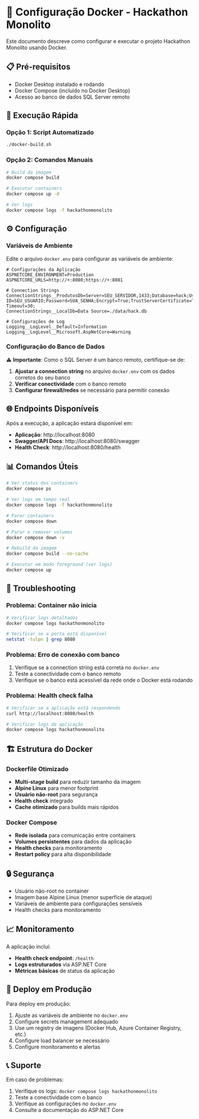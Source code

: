# 🐳 Configuração Docker - Hackathon Monolito

Este documento descreve como configurar e executar o projeto Hackathon Monolito usando Docker.

## 📋 Pré-requisitos

- Docker Desktop instalado e rodando
- Docker Compose (incluído no Docker Desktop)
- Acesso ao banco de dados SQL Server remoto

## 🚀 Execução Rápida

### Opção 1: Script Automatizado
```bash
./docker-build.sh
```

### Opção 2: Comandos Manuais
```bash
# Build da imagem
docker compose build

# Executar containers
docker compose up -d

# Ver logs
docker compose logs -f hackathonmonolito
```

## ⚙️ Configuração

### Variáveis de Ambiente

Edite o arquivo `docker.env` para configurar as variáveis de ambiente:

```env
# Configurações da Aplicação
ASPNETCORE_ENVIRONMENT=Production
ASPNETCORE_URLS=http://+:8080;https://+:8081

# Connection Strings
ConnectionStrings__ProdutosDb=Server=SEU_SERVIDOR,1433;Database=hack;User ID=SEU_USUARIO;Password=SUA_SENHA;Encrypt=True;TrustServerCertificate=True;MultipleActiveResultSets=True;Connection Timeout=30;
ConnectionStrings__LocalDb=Data Source=./data/hack.db

# Configurações de Log
Logging__LogLevel__Default=Information
Logging__LogLevel__Microsoft.AspNetCore=Warning
```

### Configuração do Banco de Dados

⚠️ **Importante**: Como o SQL Server é um banco remoto, certifique-se de:

1. **Ajustar a connection string** no arquivo `docker.env` com os dados corretos do seu banco
2. **Verificar conectividade** com o banco remoto
3. **Configurar firewall/redes** se necessário para permitir conexão

## 🌐 Endpoints Disponíveis

Após a execução, a aplicação estará disponível em:

- **Aplicação**: http://localhost:8080
- **Swagger/API Docs**: http://localhost:8080/swagger
- **Health Check**: http://localhost:8080/health

## 📊 Comandos Úteis

```bash
# Ver status dos containers
docker compose ps

# Ver logs em tempo real
docker compose logs -f hackathonmonolito

# Parar containers
docker compose down

# Parar e remover volumes
docker compose down -v

# Rebuild da imagem
docker compose build --no-cache

# Executar em modo foreground (ver logs)
docker compose up
```

## 🔧 Troubleshooting

### Problema: Container não inicia
```bash
# Verificar logs detalhados
docker compose logs hackathonmonolito

# Verificar se a porta está disponível
netstat -tulpn | grep 8080
```

### Problema: Erro de conexão com banco
1. Verifique se a connection string está correta no `docker.env`
2. Teste a conectividade com o banco remoto
3. Verifique se o banco está acessível da rede onde o Docker está rodando

### Problema: Health check falha
```bash
# Verificar se a aplicação está respondendo
curl http://localhost:8080/health

# Verificar logs da aplicação
docker compose logs hackathonmonolito
```

## 🏗️ Estrutura do Docker

### Dockerfile Otimizado
- **Multi-stage build** para reduzir tamanho da imagem
- **Alpine Linux** para menor footprint
- **Usuário não-root** para segurança
- **Health check** integrado
- **Cache otimizado** para builds mais rápidos

### Docker Compose
- **Rede isolada** para comunicação entre containers
- **Volumes persistentes** para dados da aplicação
- **Health checks** para monitoramento
- **Restart policy** para alta disponibilidade

## 🔒 Segurança

- Usuário não-root no container
- Imagem base Alpine Linux (menor superfície de ataque)
- Variáveis de ambiente para configurações sensíveis
- Health checks para monitoramento

## 📈 Monitoramento

A aplicação inclui:
- **Health check endpoint**: `/health`
- **Logs estruturados** via ASP.NET Core
- **Métricas básicas** de status da aplicação

## 🚀 Deploy em Produção

Para deploy em produção:

1. Ajuste as variáveis de ambiente no `docker.env`
2. Configure secrets management adequado
3. Use um registry de imagens (Docker Hub, Azure Container Registry, etc.)
4. Configure load balancer se necessário
5. Configure monitoramento e alertas

## 📞 Suporte

Em caso de problemas:
1. Verifique os logs: `docker compose logs hackathonmonolito`
2. Teste a conectividade com o banco
3. Verifique as configurações no `docker.env`
4. Consulte a documentação do ASP.NET Core 